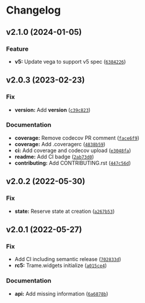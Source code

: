 # Changelog

<!--next-version-placeholder-->

## v2.1.0 (2024-01-05)

### Feature

* **v5:** Update vega to support v5 spec ([`6384226`](https://github.com/Kitware/trame-vega/commit/63842261bc0cea496338ab55058e20cf938f6e66))

## v2.0.3 (2023-02-23)
### Fix
* **version:** Add __version__ ([`c39c823`](https://github.com/Kitware/trame-vega/commit/c39c8237fea83d9df3b2603e1ba92cca3ebad3fa))

### Documentation
* **coverage:** Remove codecov PR comment ([`face6f9`](https://github.com/Kitware/trame-vega/commit/face6f925e182f38efa73355f366b6924cb7f2cd))
* **coverage:** Add .coveragerc ([`4838b59`](https://github.com/Kitware/trame-vega/commit/4838b594d9716a0b70ecd1f36d232fdf559aea71))
* **ci:** Add coverage and codecov upload ([`e3048fa`](https://github.com/Kitware/trame-vega/commit/e3048fad41f002b4b43b9891d566bdbb04200650))
* **readme:** Add CI badge ([`2ab73d0`](https://github.com/Kitware/trame-vega/commit/2ab73d02c33e51f472d488582a85a83eddc1acb3))
* **contributing:** Add CONTRIBUTING.rst ([`447c56d`](https://github.com/Kitware/trame-vega/commit/447c56d69911d76c912490c3da2fee639bce9455))

## v2.0.2 (2022-05-30)
### Fix
* **state:** Reserve state at creation ([`a267b53`](https://github.com/Kitware/trame-vega/commit/a267b53d0bf9e73593a83f53c1b04f432d3d8153))

## v2.0.1 (2022-05-27)
### Fix
* Add CI including semantic release ([`702833d`](https://github.com/Kitware/trame-vega/commit/702833da5e25ae49b489d2ec7c131db9093370ac))
* **rc5:** Trame.widgets initialize ([`a015ce4`](https://github.com/Kitware/trame-vega/commit/a015ce4f1f8cddb4407cf3e79b2521810780ce54))

### Documentation
* **api:** Add missing information ([`6a6878b`](https://github.com/Kitware/trame-vega/commit/6a6878bb80e3c51471fce88c69a8b62450c91822))
